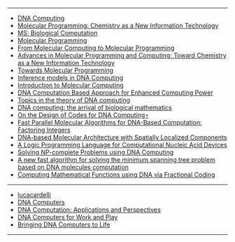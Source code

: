---------------

- [DNA Computing](https://users.cs.duke.edu/~reif/paper/DNA.ComputingChapter/DNA.ComputingChapter.pdf)
- [Molecular Programming:
Chemistry as a
New Information Technology](https://www.nsf.gov/attachments/137593/public/Chemical_Information_Technology_NSF_2016.pdf)
- [MS: Biological Computation](https://www.microsoft.com/en-us/research/group/biological-computation/#!projects)
- [Molecular Programming](https://www.informatics-europe.org/images/ECSS/ECSS2018/Slides/ECSS2018_Cardelli.pdf)
- [From Molecular Computing to Molecular
Programming](https://www.cs.auckland.ac.nz/~cristian/UMCreadings/dnaprogramming.pdf)
- [Advances	in	Molecular	Programming	and	Computing:
Toward	Chemistry	as	a	New	Information	Technology](https://www.dna.caltech.edu/Papers/Denmark_Workshop_2013.pdf)
- [Towards Molecular Programming](http://citeseerx.ist.psu.edu/viewdoc/download?doi=10.1.1.95.3642&rep=rep1&type=pdf)
- [Inference models in DNA Computing](http://oa.upm.es/21931/1/I_SAINZ_DE_MURIETA_FUENTES.pdf)
- [Introduction to
Molecular Computing](https://ocw.u-tokyo.ac.jp/lecture_files/sci_01/3/notes/en/mc-tutorial_e.pdf)
- [DNA Computation Based Approach for Enhanced
Computing Power](https://core.ac.uk/download/pdf/14721.pdf)
- [Topics in the theory of DNA computing](https://pdf.sciencedirectassets.com/271538/1-s2.0-S0304397500X04720/1-s2.0-S0304397502001342/main.pdf?X-Amz-Security-Token=IQoJb3JpZ2luX2VjEJn%2F%2F%2F%2F%2F%2F%2F%2F%2F%2FwEaCXVzLWVhc3QtMSJHMEUCIQDBkV5ISpvBthT98%2FolLre5nKviK8%2BgCOnlgPK8CFZJqwIgB8vTzkvM1a1JDHVh3eWb5xgXxw6mDojgaXXN1D7mtCsqtAMIEhADGgwwNTkwMDM1NDY4NjUiDOT31SL%2FNP00yyXqviqRA7sjgoJJT2nbfzhfC6gX4DT%2FqZO8pITJ3%2B1bNFMJTOjHoGD%2FMKA%2BveFxQ8U%2Fqn4mXEBglNLCjVbnYNs7UeMApj78hInmBidjKVtz03vJqUFNBfVndb57IF4Wk2ew6qY5aw04YwsD6f8DgM7Fz%2BsjPAN3vtbcugJR9uqAawuTv6yThalJB%2B78kT8YnvFVeA%2Bf03acU88iXDNu31PpXTfk8OJ7A8nRxSsGXcdMknnyyhwKwYnNOAes%2FXwZIOZlaiP8wTPCnROlZylR3LMKyK4UuuG7NENetnJZQzNaOrLtbVzttGSmhztk6oa8HZB7hZWT3RCUeHy8Ob9UUr8CAjYbxQL2AQmm9aObGRYwWs8QenbvtkevGZWoesvaNx1qzfbS9f63bsyzi8MQQx2VKmiAqFUbH4z2bXO7FwQE7EGbB%2BeupSCwpRGryDDhdiNt8N3vbVC5k5faXyvPFEqgG6Ythv1YxWmFCjhbxrgMvgt%2BiOX8dzYX44B%2BPsJuwdquoLku8oNAuTeT5H6FgE6rXeD7YmGdMMyc%2FfYFOusBne5ZhLYO7aemc4DFcThGsN9%2B3vVs1w9FfhhMqcvfL5xd%2BtrNArWl%2BOFqJVANb3W0Z2FJpaI%2BUtOpv1%2B67m3eR3qZ9Ec%2BIg0gTxvWnIYfuofnOgUg7OaZV4fetsDShp5kvWzDWDYqXGgMGM1XrFzz8E1btWadaRUaQ7JzxYyGVQ41gElGuI6TlskngT%2BbfThM%2B6RCuXOjz7dzNdtJ23IkGQo3mMiI5cp%2BXLeV1424lq06JxMMlGuB247N0Fi8lQZuBpholrA25AK427R3DX1W2tN6HPX7SmK9qgw0WpJlqG%2FbLZFnF9ydTxCXYQ%3D%3D&X-Amz-Algorithm=AWS4-HMAC-SHA256&X-Amz-Date=20200609T095923Z&X-Amz-SignedHeaders=host&X-Amz-Expires=300&X-Amz-Credential=ASIAQ3PHCVTYUZF6WTG7%2F20200609%2Fus-east-1%2Fs3%2Faws4_request&X-Amz-Signature=ab74cb369c9f752a6e8d3cd3733c8af4b468833faf4ded323534c9b95e285902&hash=0829cca2d6bf074848217f39c331070be5ffec038beb8799741eea2cf6a0c6da&host=68042c943591013ac2b2430a89b270f6af2c76d8dfd086a07176afe7c76c2c61&pii=S0304397502001342&tid=spdf-9bf84c8c-ccc0-4987-a1fb-f06139aed575&sid=69fc334e7d66f54cea7abb53379d970a07eegxrqb&type=client)
- [DNA computing:
the arrival of biological mathematics](https://cs.uwaterloo.ca/~lila/intelh.pdf)
- [On the Design of Codes for DNA Computing⋆](https://ece.iisc.ac.in/~nkashyap/Papers/lncs_dna.final.pdf)
- [Fast Parallel Molecular Algorithms for DNA-Based
Computation: Factoring Integers](http://ir.lib.kuas.edu.tw/bitstream/987654321/12165/2/%E8%B3%87%E5%B7%A514-Fast+Parallel+Molecular+Algorithms+for+DNA-based+Computation+Factoring+Integers.pdf)
- [DNA-based Molecular Architecture
with Spatially Localized Components](https://homes.cs.washington.edu/~luisceze/publications/isca13-dna.pdf)
- [A Logic Programming Language for Computational Nucleic Acid
Devices](https://pubs.acs.org/doi/pdf/10.1021/acssynbio.8b00229)
- [Solving NP-complete Problems using DNA
Computing](https://www.comp.nus.edu.sg/~ksung/cs5238/2002Sem1/project/group9/Group9_Report3.pdf)
- [A new fast algorithm for solving the minimum spanning tree problem
based on DNA molecules computation](http://math.sjtu.edu.cn/faculty/xiaodong/paper/2006/BIO84-207-216-CITE/03-BIO114-1-7.pdf)
- [Computing Mathematical
Functions using DNA via
Fractional Coding](http://mriedel.ece.umn.edu/wiki/images/4/41/Salehi_Liu_Riedel_Parhi_Computation_of_Mathematical_Functions_using_DNA_via_Fractional_Coding.pdf)

-----------

- [lucacardelli](http://lucacardelli.name/indexTalks.html)
- [DNA Computers](http://palm.ces.kyutech.ac.jp/kamal/DNA%20Computers_13_June.pdf)
- [DNA Computation: Applications and Perspectives](https://www.longdom.org/open-access/dna-computation-applications-and-perspectives-jpb.1000145.pdf)
- [DNA Computers for Work and Play](http://www.cs.virginia.edu/~robins/DNA_Computers_for_Work_and_Play.pdf)
- [Bringing DNA Computers to Life](https://www.weizmann-usa.org/media/2640/bringing_dna_computers_to_life.pdf)

---------------
